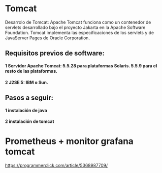 # Tomcat
Desarrolo de Tomcat:
Apache Tomcat funciona como un contenedor de servlets desarrollado bajo el proyecto Jakarta en la Apache Software Foundation. Tomcat implementa las especificaciones de los servlets y de JavaServer Pages de Oracle Corporation.

## Requisitos previos de software:
####  1  Servidor Apache Tomcat: 5.5.28 para plataformas Solaris. 5.5.9 para el resto de las plataformas.
####  2  J2SE 5: IBM o Sun.
## Pasos a seguir:
#### 1 instalación de java 
#### 2 instalación de tomcat


# Prometheus + monitor grafana tomcat
https://programmerclick.com/article/5368987709/
